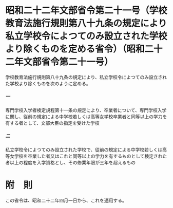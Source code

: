 # 昭和二十二年文部省令第二十一号（学校教育法施行規則第八十九条の規定により私立学校令によつてのみ設立された学校より除くものを定める省令）（昭和二十二年文部省令第二十一号）
学校教育法施行規則第八十九条の規定により、私立学校令によつてのみ設立された学校より除くものを次のように定める。
##### 一
専門学校入学者検定規程第十一条の規定により、卒業者について、専門学校入学に関し、従前の規定による中学校若しくは高等女学校卒業者と同等以上の学力を有する者として、文部大臣の指定を受けた学校
##### 二
私立学校令によつてのみ設立された学校で、従前の規定による中学校若しくは高等女学校を卒業した者又はこれと同等以上の学力を有するものとして検定された者以上の程度を入学資格とし、その修業年限が三年を超えるもの
# 附　則
この省令は、昭和二十二年四月一日から、これを適用する。
